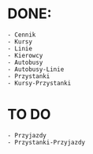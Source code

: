 # DONE:
    - Cennik
    - Kursy
    - Linie
    - Kierowcy
    - Autobusy
    - Autobusy-Linie
    - Przystanki
    - Kursy-Przystanki

# TO DO
    - Przyjazdy
    - Przystanki-Przyjazdy

